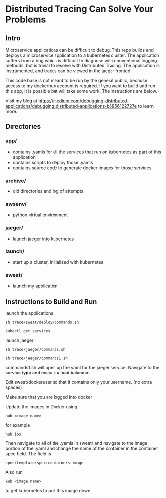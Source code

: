 # Distributed Tracing Can Solve Your Problems

## Intro 
Microservice applications can be difficult to debug. This repo builds and deploys a microservice application to a kubernetes cluster. The application suffers from a bug which is difficult to diagnose with conventional logging methods, but is trivial to resolve with Distributed Tracing. The application is instrumented, and traces can be viewed in the jaeger fronted. 

This code base is not meant to be run by the general public, because access to my dockerhub account is required. If you want to build and run this app, it is possible but will take some work. The instructions are below. 

Visit my blog at https://medium.com/debugging-distributed-applications/debugging-distributed-applications-b6856122727e to learn more. 

## Directories

### app/
- contains .yamls for all the services that run on kubernetes as part of this application
- contains scripts to deploy those .yamls
- contains source code to generate docker images for those services

### archive/
- old directories and log of attempts

### awsenv/ 
- python virtual environment

### jaeger/
- launch jaeger into kubernetes

### launch/
- start up a cluster, initialized with kubernetes

### sweat/
- launch my application

## Instructions to Build and Run 

launch the applications

`sh trace/sweat/deploy/commands.sh`

`kubectl get services`

launch jaeger

`sh trace/jaeger/commands.sh`

`sh trace/jaeger/commands1.sh`

commands1.sh will open up the yaml for the jaeger service. Navigate to the service type and make it a load balancer.

Edit sweat/dockeruser so that it contains only your username. (no extra spaces)

Make sure that you are logged into docker 

Update the images in Docker using 

`hub <image name>`

for example

`hub ios`

Then navigate to all of the .yamls in sweat/ and navigate to the image portion of the .yaml and change the name of the container in the container spec field. The field is 

`spec:template:spec:containers:image`

Also run

`kub <image name>`

to get kubernetes to pull this image down.












